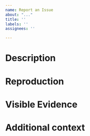 ```yaml
---
name: Report an Issue
about: "..."
title: ''
labels: ''
assignees: ''

---
```


# Description
<!--
Explain your issue in detail.
Issues without proper explanation are liable to be closed by maintainers.
-->

# Reproduction
<!--
Include the steps to reproduce if applicable.
Try to be as descriptive as possible.
-->

# Visible Evidence
<!--
If applicable, add screenshots or videos to help explain your problem.
-->

# Additional context
<!--
Add any other context about the problem here.
Anything you think is related to the issue.
-->
